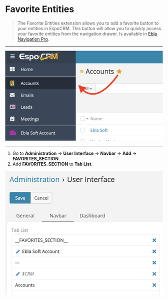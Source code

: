 # Favorite Entities

> The Favorite Entities extension allows you to add a favorite button to your entities in EspoCRM. This button will allow you to
> quickly access your favorite entities from the navigation drawer.
> Is available in [Ebla Navigation Pro](https://www.eblasoft.com.tr/espocrm-extension-page/espocrm-navigation-pro).


---

![Favorite Entities](../../_static/images/extensions/nav-pro/favorite-entities.png)

---

1. Go to **Administration** -> **User Interface** -> **Navbar** -> **Add** -> **__FAVORITES_SECTION__**.
2. Add **__FAVORITES_SECTION__** to **Tab List**.

![Favorite Entities](../../_static/images/extensions/nav-pro/favorite-entities-op.png)
